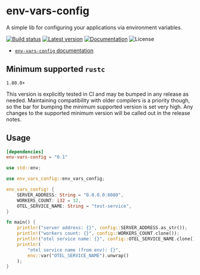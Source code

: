 env-vars-config
===

A simple lib for configuring your applications via environment variables.

[![Build status](https://img.shields.io/github/actions/workflow/status/NikSneMC/env-vars-config/main.yml?branch=master)](https://github.com/NikSneMC/env-vars-config/actions)
[![Latest version](https://img.shields.io/crates/v/env-vars-config.svg)](https://crates.io/crates/env-vars-config)
[![Documentation](https://docs.rs/env-vars-config/badge.svg)](https://docs.rs/env-vars-config)
![License](https://img.shields.io/crates/l/env-vars-config.svg)

* [`env-vars-config` documentation](https://docs.rs/env-vars-config)

## Minimum supported `rustc`

`1.80.0+`

This version is explicitly tested in CI and may be bumped in any release as needed. Maintaining compatibility with older compilers is a priority though, so the bar for bumping the minimum supported version is set very high. Any changes to the supported minimum version will be called out in the release notes.

## Usage

```toml
[dependencies]
env-vars-config = "0.1"
```

```rust
use std::env;

use env_vars_config::env_vars_config;

env_vars_config! {
    SERVER_ADDRESS: String = "0.0.0.0:8080",
    WORKERS_COUNT: i32 = 32,
    OTEL_SERVICE_NAME: String = "test-service",
}

fn main() {
    println!("server address: {}", config::SERVER_ADDRESS.as_str());
    println!("workers count: {}", config::WORKERS_COUNT.clone());
    println!("otel service name: {}", config::OTEL_SERVICE_NAME.clone());
    println!(
        "otel service name (from env): {}",
        env::var("OTEL_SERVICE_NAME").unwrap()
    );
}
```

